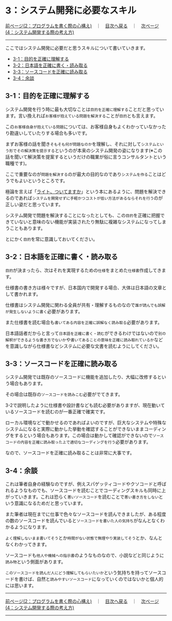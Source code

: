 # 3：システム開発に必要なスキル

[前ページ(2：プログラムを書く際の心構え)](./2-01.md)　｜　[目次へ戻る](./index.md)　｜　[次ページ(4：システム開発する際の考え方)](./4-01.md)
- - -

ここではシステム開発に必要だと思うスキルについて書いていきます。

- [3-1：目的を正確に理解する](#3-1目的を正確に理解する)
- [3-2：日本語を正確に書く・読み取る](#3-2日本語を正確に書く・読み取る)
- [3-3：ソースコードを正確に読み取る](#3-3ソースコードを正確に読み取る)
- [3-4：余談](#3-4余談)

## 3-1：目的を正確に理解する

システム開発を行う時に最も大切なことは`目的を正確に理解する`ことだと思っています。言い換えれば`お客様が抱えている問題を解決する`ことが`目的`とも言えます。

この`お客様自身が抱えている問題`については、お客様自身もよくわかっていなかったり勘違いしていたりする場合も多いです。

まずお客様の話を聞き`そもそも何が問題なのか`を理解し、それに対して`システムという形でその解決策を提示する`というのが本来のシステム開発の姿になります(※この話を聞いて解決策を提案するというだけの職業が俗に言うコンサルタントという職種です)。

ここで重要なのが`問題を解決する`のが最大の目的なのであり`システムを作る`ことはどうでもよいというところです。

極論を言えば「[ライト、ついてますか](https://amzn.asia/d/7dEpdCw)」という本にあるように、問題を解決できるのであれば`システムを開発せずに手軽かつコストが低い方法があるならそれを行う`のが正しい姿だと思っています。

システム開発で問題を解決することになったとしても、この`目的`を正確に把握できていないと意味のない機能が実装されたり無駄に複雑なシステムになってしまうこともあります。

とにかく`目的`を常に意識しておいてください。

## 3-2：日本語を正確に書く・読み取る

`目的`が決まったら、次はそれを実現するための`仕様`をまとめた`仕様書`作成してきます。

仕様書の書き方は様々ですが、日本国内で開発する場合、大体は日本語の文章として書かれます。

仕様書はシステム開発に関わる全員が共有・理解するものなので`誰が読んでも誤解が発生しないように書く`必要があります。

また仕様書を読む場合も`書いてある内容を正確に誤解なく読み取る`必要があります。

日本語話者だからと言って`日本語を正確に書く・読む`ができるわけではないので`別の解釈ができるような書き方でないか`や`書いてあることの意味を正確に読み取れているか`などを意識しながら仕様書などシステムに必要な文書を読むようにしてください。

## 3-3：ソースコードを正確に読み取る

システム開発では既存のソースコードに機能を追加したり、大幅に改修するという場合もあります。

その場合は既存の`ソースコードを読みこむ`必要がでてきます。

3-2で説明したように仕様書や設計書なども読む必要がありますが、現在動いているソースコードを読むのが一番正確で確実です。

ローカル環境などで動かせるのであればよいのですが、巨大なシステムや特殊なシステムになると実際に動かした挙動を確認することができないままコーディングをするという場合もあります。この場合は動かして確認ができないので`ソースコードの内容を正確に読み取った上で適切なコーディングを行う`必要があります。

なので、ソースコードを正確に読み取ることは非常に大事です。

## 3-4：余談

これは筆者自身の経験なのですが、例えスパゲッティコードやクソコードと呼ばれるようなものでも、ソースコードを読むことでコーディングスキルも同時に上がっていきます。これは恐らく`悪いソースコード`を読むことで`悪い書き方をしない`という意識になるためだと思っています。

また筆者は現在までに仕事で色々なソースコードを読んできましたが、ある程度の数のソースコードを読んでいると`ソースコードを書いた人の気持ち`がなんとなくわかるようになります。

`よく理解しないまま書いてそう`とか`時間がない状態で無理やり実装してそう`とか、なんとなくわかってきます。

ソースコードも`他人や機械への指示書`のようなものなので、小説などと同じように`読み物`という側面があります。

`このソースコードを読んだ人にどう理解してもらいたいか`という気持ちを持ってソースコードを書けば、自然と`読みやすいソースコード`になっていくのではないかと個人的には思います。

- - -
[前ページ(2：プログラムを書く際の心構え)](./2-01.md)　｜　[目次へ戻る](./index.md)　｜　[次ページ(4：システム開発する際の考え方)](./4-01.md)
- - -